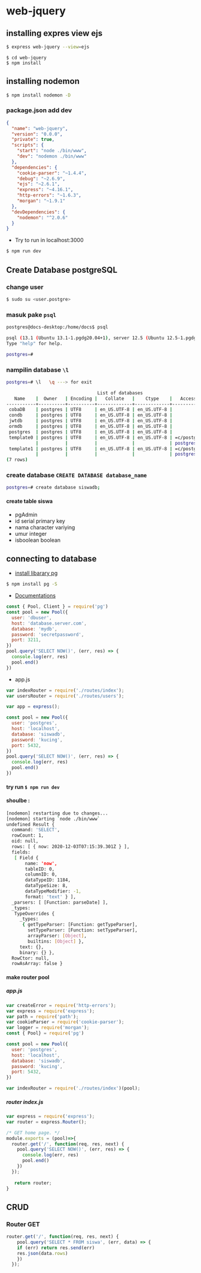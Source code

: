 # web-jquery

## installing expres view ejs

```bash
$ express web-jquery --view=ejs
```
```bahs
$ cd web-jquery
$ npm install
```

## installing nodemon

```bash
$ npm install nodemon -D
```

### package.json add dev 

```json
{
  "name": "web-jquery",
  "version": "0.0.0",
  "private": true,
  "scripts": {
    "start": "node ./bin/www",
    "dev": "nodemon ./bin/www"
  },
  "dependencies": {
    "cookie-parser": "~1.4.4",
    "debug": "~2.6.9",
    "ejs": "~2.6.1",
    "express": "~4.16.1",
    "http-errors": "~1.6.3",
    "morgan": "~1.9.1"
  },
  "devDependencies": {
    "nodemon": "^2.0.6"
  }
}
```
* Try to run in localhost:3000
```bash
$ npm run dev
```

## Create Database postgreSQL

### change user 
```bash
$ sudo su <user.postgre>
```
### masuk pake ```psql```
```bash
postgres@docs-desktop:/home/docs$ psql
```
```bash
psql (13.1 (Ubuntu 13.1-1.pgdg20.04+1), server 12.5 (Ubuntu 12.5-1.pgdg20.04+1))
Type "help" for help.

postgres=# 
```

### nampilin database ```\l```

```bash
postgres=# \l   \q ---> for exit

                                  List of databases
   Name    |  Owner   | Encoding |   Collate   |    Ctype    |   Access privileges   
-----------+----------+----------+-------------+-------------+-----------------------
 cobaDB    | postgres | UTF8     | en_US.UTF-8 | en_US.UTF-8 | 
 condb     | postgres | UTF8     | en_US.UTF-8 | en_US.UTF-8 | 
 jwtdb     | postgres | UTF8     | en_US.UTF-8 | en_US.UTF-8 | 
 ormdb     | postgres | UTF8     | en_US.UTF-8 | en_US.UTF-8 | 
 postgres  | postgres | UTF8     | en_US.UTF-8 | en_US.UTF-8 | 
 template0 | postgres | UTF8     | en_US.UTF-8 | en_US.UTF-8 | =c/postgres          +
           |          |          |             |             | postgres=CTc/postgres
 template1 | postgres | UTF8     | en_US.UTF-8 | en_US.UTF-8 | =c/postgres          +
           |          |          |             |             | postgres=CTc/postgres
(7 rows)
```

### create database ```CREATE DATABASE database_name```
```bash
postgres=# create database siswadb;
```
#### create table siswa 

* pgAdmin
* id serial primary key
* nama character variying
* umur integer
* isboolean boolean

## connecting to database
* [install libarary pg](https://www.npmjs.com/package/pg)

```bash 
$ npm install pg -S
```
* [Documentations](https://node-postgres.com/)
```js
const { Pool, Client } = require('pg')
const pool = new Pool({
  user: 'dbuser',
  host: 'database.server.com',
  database: 'mydb',
  password: 'secretpassword',
  port: 3211,
})
pool.query('SELECT NOW()', (err, res) => {
  console.log(err, res)
  pool.end()
})
```
* app.js
```js
var indexRouter = require('./routes/index');
var usersRouter = require('./routes/users');

var app = express();

const pool = new Pool({
  user: 'postgres',
  host: 'localhost',
  database: 'siswadb',
  password: 'kucing',
  port: 5432,
})
pool.query('SELECT NOW()', (err, res) => {
  console.log(err, res)
  pool.end()
})
```
#### try run ```$ npm run dev```

#### shoulbe :
```bash
[nodemon] restarting due to changes...
[nodemon] starting `node ./bin/www`
undefined Result {
  command: 'SELECT',
  rowCount: 1,
  oid: null,
  rows: [ { now: 2020-12-03T07:15:39.301Z } ],
  fields:
   [ Field {
       name: 'now',
       tableID: 0,
       columnID: 0,
       dataTypeID: 1184,
       dataTypeSize: 8,
       dataTypeModifier: -1,
       format: 'text' } ],
  _parsers: [ [Function: parseDate] ],
  _types:
   TypeOverrides {
     _types:
      { getTypeParser: [Function: getTypeParser],
        setTypeParser: [Function: setTypeParser],
        arrayParser: [Object],
        builtins: [Object] },
     text: {},
     binary: {} },
  RowCtor: null,
  rowAsArray: false }
```

#### make router pool
##### app.js
```js
var createError = require('http-errors');
var express = require('express');
var path = require('path');
var cookieParser = require('cookie-parser');
var logger = require('morgan');
const { Pool} = require('pg')

const pool = new Pool({
  user: 'postgres',
  host: 'localhost',
  database: 'siswadb',
  password: 'kucing',
  port: 5432,
})

var indexRouter = require('./routes/index')(pool);
```
##### router index.js
```js
var express = require('express');
var router = express.Router();

/* GET home page. */
module.exports = (pool)=>{
  router.get('/', function(req, res, next) {
    pool.query('SELECT NOW()', (err, res) => {
      console.log(err, res)
      pool.end()
    })
  });
  
   return router;
}
```
## CRUD
### Router GET
```js
router.get('/', function(req, res, next) {
    pool.query('SELECT * FROM siswa', (err, data) => {
    if (err) return res.send(err) 
    res.json(data.rows)
    })
  });
```










